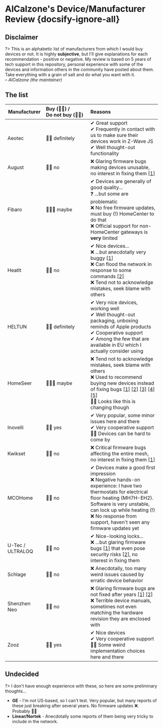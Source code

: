 # AlCalzone's Device/Manufacturer Review {docsify-ignore-all}

## Disclaimer

?> This is an alphabetic list of manufacturers from which I would buy devices or not. It is highly **subjective**, but I'll give explanations for each recommendation - positive or negative. My review is based on 5 years of tech support in this repository, personal experience with some of the devices and information others in the community have posted about them.
Take everything with a grain of salt and do what you want with it.  
_&ndash; AlCalzone (the maintainer)_

## The list

| Manufacturer     | Buy&nbsp;(👍🏻) / Do&nbsp;not&nbsp;buy&nbsp;(👎🏻) | Reasons                                                                                                                                                                                                                                                                                                                                                                                                                                                                                                                                                                                                                               |
| ---------------- | :--------------------------------------------- | :------------------------------------------------------------------------------------------------------------------------------------------------------------------------------------------------------------------------------------------------------------------------------------------------------------------------------------------------------------------------------------------------------------------------------------------------------------------------------------------------------------------------------------------------------------------------------------------------------------------------------------ |
| Aeotec           | 👍🏻 definitely                                  | ✔ Great support<br />✔ Frequently in contact with us to make sure their devices work in Z-Wave JS<br />✔ Well thought-out functionality                                                                                                                                                                                                                                                                                                                                                                                                                                                                                               |
| August           | 👎🏻 no                                          | ❌ Glaring firmware bugs making devices unusable, no interest in fixing them [[1]](https://github.com/zwave-js/zwave-js-ui/discussions/828#discussioncomment-580904)                                                                                                                                                                                                                                                                                                                                                                                                                                                                  |
| Fibaro           | 🤷🏻‍♂️ maybe                                       | ✔ Devices are generally of good quality...<br />❓ ...but some are problematic<br />❌ No free firmware updates, must buy (!) HomeCenter to do that<br />❌ Official support for non-HomeCenter gateways is **very** limited                                                                                                                                                                                                                                                                                                                                                                                                          |
| HeatIt           | 👎🏻 no                                          | ✔ Nice devices...<br />❌ ...but anecdotally very buggy [[1]](https://github.com/OpenZWave/open-zwave/pull/2458) <br />❌ Can flood the network in response to some commands [[2]](https://github.com/zwave-js/node-zwave-js/pull/1341)<br />❌ Tend not to acknowledge mistakes, seek blame with others                                                                                                                                                                                                                                                                                                                              |
| HELTUN           | 👍🏻 definitely                                  | ✔ Very nice devices, working well<br />✔ Well thought-out packaging, unboxing reminds of Apple products<br />✔ Cooperative support<br />✔ Among the few that are available in EU which I actually consider using                                                                                                                                                                                                                                                                                                                                                                                                                      |
| HomeSeer         | 🤷🏻‍♂️ maybe                                       | ❌ Tend not to acknowledge mistakes, seek blame with others<br />❌ Used to recommend buying new devices instead of fixing bugs [[1]](https://github.com/zwave-js/node-zwave-js/issues/3543#issuecomment-953968137) [[2]](https://www.reddit.com/r/HomeSeer/comments/qgfyq9/comment/hi69ss5) [[3]](https://github.com/zwave-js/node-zwave-js/issues/2464) [[4]](https://forums.homeseer.com/forum/homeseer-products-services/homeseer-z-wave-products/homeseer-dimmers-switches/hs-wd200/1453727-wd100-wd200-supervision-bug) [[5]](https://github.com/zwave-js/node-zwave-js/issues/3403)<br />🤷‍♂️ Looks like this is changing though |
| Inovelli         | 👍🏻 yes                                         | ✔ Very popular, some minor issues here and there<br />✔ Very cooperative support<br />🤷‍♂️ Devices can be hard to come by                                                                                                                                                                                                                                                                                                                                                                                                                                                                                                               |
| Kwikset          | 👎🏻 no                                          | ❌ Critical firmware bugs affecting the entire mesh, no interest in fixing them [[1]](https://github.com/zwave-js/node-zwave-js/discussions/5566)                                                                                                                                                                                                                                                                                                                                                                                                                                                                                     |
| MCOHome          | 👎🏻 no                                          | ✔ Devices make a good first impression<br />❌ Negative hands-on experience: I have two thermostats for electrical floor heating (MH7H-EH2). Software is very unstable, can lock up while heating (!)<br />❌ No response from support, haven't seen any firmware updates yet                                                                                                                                                                                                                                                                                                                                                         |
| U-Tec / ULTRALOQ | 👎🏻 no                                          | ✔ Nice-looking locks...<br />❌ ...but glaring firmware bugs [[1]](https://github.com/zwave-js/node-zwave-js/issues/5445) that even pose security risks [[2]](https://github.com/zwave-js/node-zwave-js/issues/5445#issuecomment-1620360640), no interest in fixing them                                                                                                                                                                                                                                                                                                                                                              |
| Schlage          | 👎🏻 no                                          | ❌ Anecdotally, too many weird issues caused by erratic device behavior                                                                                                                                                                                                                                                                                                                                                                                                                                                                                                                                                               |
| Shenzhen Neo     | 👎🏻 no                                          | ❌ Glaring firmware bugs are not fixed after years [[1]](https://github.com/zwave-js/node-zwave-js/issues?q=is%3Aissue+is%3Aclosed+WR01ZE+label%3A%22cannot+fix+%E2%9D%8C%22) [[2]](https://github.com/zwave-js/node-zwave-js/issues/4592)<br />❌ Terrible device manuals, sometimes not even matching the hardware revision they are enclosed with                                                                                                                                                                                                                                                                                  |
| Zooz             | 👍🏻 yes                                         | ✔ Nice devices<br />✔ Very cooperative support<br />🤷‍♂️ Some weird implementation choices here and there                                                                                                                                                                                                                                                                                                                                                                                                                                                                                                                               |

<!-- | ABC | 👍🏻/👎🏻/🤷🏻‍♂️ | Why? ✔/❌ | -->

## Undecided

?> I don't have enough experience with these, so here are some preliminary thoughts...

-   **GE** - I'm not US-based, so I can't test. Very popular, but many reports of these just breaking after several years. No firmware updates ❌. Probably 👎🏻
-   **Linear/Nortek** - Anecdotally some reports of them being very tricky to include in the network.
